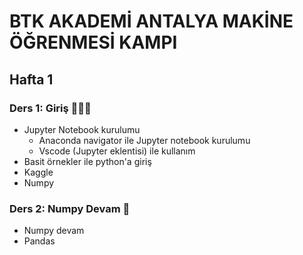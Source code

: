 # BTK AKADEMİ ANTALYA MAKİNE ÖĞRENMESİ KAMPI

## Hafta 1

### Ders 1: Giriş 🙋🏻‍♂️

- Jupyter Notebook kurulumu
  - Anaconda navigator ile Jupyter notebook kurulumu [](https://docs.anaconda.com/anaconda/navigator/tutorials/jupyter-notebook/)
  - Vscode (Jupyter eklentisi) ile kullanım [](https://code.visualstudio.com/docs/datascience/jupyter-notebooks)
- Basit örnekler ile python'a giriş
- Kaggle
- Numpy

### Ders 2: Numpy Devam 🐼

- Numpy devam
- Pandas